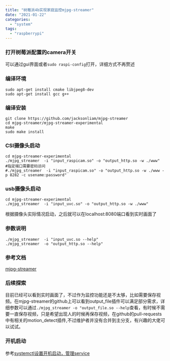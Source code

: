 ```yaml
---
title: "树莓派4b实现家庭监控mjpg-streamer"
date: "2021-01-22"
categories: 
  - "system"
tags: 
  - "raspberrypi"
---
```


### 打开树莓派配置的camera开关

可以通过gui界面或者`sudo raspi-config`打开，详细方式不再赘述

### 编译环境

```
sudo apt-get install cmake libjpeg8-dev
sudo apt-get install gcc g++
```

### 编译安装

```
git clone https://github.com/jacksonliam/mjpg-streamer
cd mjpg-streamer/mjpg-streamer-experimental
make
sudo make install
```

### CSI摄像头启动

```
cd mjpg-streamer-experimental
./mjpg_streamer  -i "input_raspicam.so" -o "output_http.so -w ./www" 
#指定端口需要密码访问
#./mjpg_streamer  -i "input_raspicam.so" -o "output_http.so -w ./www -p 8282 -c usename:password"   
```

### usb摄像头启动

```
cd mjpg-streamer-experimental
./mjpg_streamer  -i "input_uvc.so" -o "output_http.so -w ./www"        
```

根据摄像头实际情况启动，之后就可以在localhost:8080端口看到实时画面了

### 参数说明

```
./mjpg_streamer  -i "input_uvc.so --help"
./mjpg_streamer  -o "output_http.so --help"
```

### 参考文档

[mjpg-streamer](https://github.com/jacksonliam/mjpg-streamer/blob/master/mjpg-streamer-experimental/README.md)

### 后续探索

目前已经可以看到实时画面了，不过作为监控功能还是不太够，比如需要保存视频。在mjpg-streamer的github上可以看到output\_file插件可以满足部分需求，详细参数可以通过`./mjpg_streamer -o "output_file.so --help`查看，有时候不需要一直保存视频，只是希望出现人的时候再保存视频，在github的pull-requests中有相关的motion\_detect插件,不过维护者并没有合并到主分支，有兴趣的大佬可以试试。

### 开机启动

参考[systemctl设置开机启动，管理service](http://blog.urcloud.co/archives/125/)
